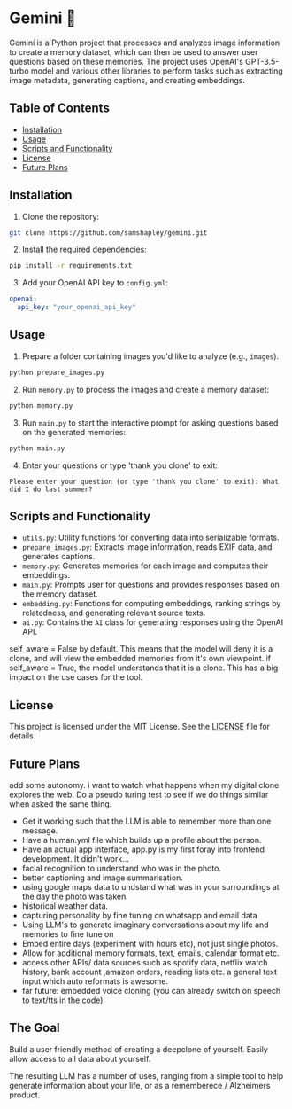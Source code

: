 # Gemini 🤖

Gemini is a Python project that processes and analyzes image information to create a memory dataset, which can then be used to answer user questions based on these memories. The project uses OpenAI's GPT-3.5-turbo model and various other libraries to perform tasks such as extracting image metadata, generating captions, and creating embeddings.

## Table of Contents

- [Installation](#installation)
- [Usage](#usage)
- [Scripts and Functionality](#scripts-and-functionality)
- [License](#license)
- [Future Plans](#future-plans)

## Installation

1. Clone the repository:

```bash
git clone https://github.com/samshapley/gemini.git
```

2. Install the required dependencies:

```bash
pip install -r requirements.txt
```

3. Add your OpenAI API key to `config.yml`:

```yaml
openai:
  api_key: "your_openai_api_key"
```

## Usage

1. Prepare a folder containing images you'd like to analyze (e.g., `images`).

```bash
python prepare_images.py
```

2. Run `memory.py` to process the images and create a memory dataset:

```bash
python memory.py
```

3. Run `main.py` to start the interactive prompt for asking questions based on the generated memories:

```bash
python main.py
```

4. Enter your questions or type 'thank you clone' to exit:

```
Please enter your question (or type 'thank you clone' to exit): What did I do last summer?
```

## Scripts and Functionality

- `utils.py`: Utility functions for converting data into serializable formats.
- `prepare_images.py`: Extracts image information, reads EXIF data, and generates captions.
- `memory.py`: Generates memories for each image and computes their embeddings.
- `main.py`: Prompts user for questions and provides responses based on the memory dataset.
- `embedding.py`: Functions for computing embeddings, ranking strings by relatedness, and generating relevant source texts.
- `ai.py`: Contains the `AI` class for generating responses using the OpenAI API.

self_aware = False by default. This means that the model will deny it is a clone, and will view the embedded memories from it's own viewpoint.
if self_aware = True, the model understands that it is a clone. This has a big impact on the use cases for the tool.

## License

This project is licensed under the MIT License. See the [LICENSE](LICENSE) file for details.

## Future Plans 

add some autonomy. i want to watch what happens when my digital clone explores the web. Do a pseudo turing test to see if we do things similar when asked the same thing. 

- Get it working such that the LLM is able to remember more than one message.
- Have a human.yml file which builds up a profile about the person.
- Have an actual app interface, app.py is my first foray into frontend development. It didn't work...
- facial recognition to understand who was in the photo.
- better captioning and image summarisation.
- using google maps data to undstand what was in your surroundings at the day the photo was taken. 
- historical weather data. 
- capturing personality by fine tuning on whatsapp and email data
- Using LLM's to generate imaginary conversations about my life and memories to fine tune on
- Embed entire days (experiment with hours etc), not just single photos. 
- Allow for additional memory formats, text, emails, calendar format etc.
- access other APIs/ data sources such as spotify data, netflix watch history, bank account
  ,amazon orders, reading lists etc. a general text input which auto reformats is awesome. 
- far future: embedded voice cloning (you can already switch on speech to text/tts in the code)

## The Goal

Build a user friendly method of creating a deepclone of yourself.
Easily allow access to all data about yourself. 

The resulting LLM has a number of uses, ranging from a simple tool to help generate information about your life, or as a rememberece / Alzheimers product.
